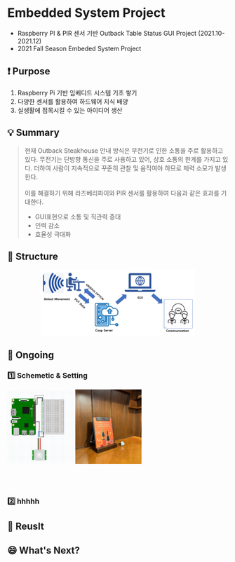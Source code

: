 # Embedded System Project
* Raspberry PI & PIR 센서 기반 Outback Table Status GUI Project (2021.10-2021.12)  
* 2021 Fall Season Embeded System Project

## ❗ Purpose
1. Raspberry Pi 기반 임베디드 시스템 기초 쌓기 
2. 다양한 센서를 활용하여 하드웨어 지식 배양
3. 실생활에 접목시킬 수 있는 아이디어 생산
## 💡 Summary
> 현재 Outback Steakhouse 안내 방식은 무전기로 인한 소통을 주로 활용하고 있다. 무전기는 단방향 통신을 주로 사용하고 있어, 상호 소통의 한계를 가지고 있다. 
> 더하여 사람이 지속적으로 꾸준히 관찰 및 움직여야 하므로 체력 소모가 발생한다.<br><br>
> 이를 해결하기 위해 라즈베리파이와 PIR 센서를 활용하여 다음과 같은 효과를 기대한다.
> * GUI표현으로 소통 및 직관력 증대
> * 인력 감소
> * 효율성 극대화
## 📜 Structure
<p align="center">
  <img src=docs/img/structure.png width="70%" height="70%">
</p>  

## 🏃 Ongoing
### :one: Schemetic & Setting
<p align="left">
  <img src=docs/img/회로도.png width="30%" height="30%">
  <img src=docs/img/테이블.jpg width="30%" height="30%">
</p>  
                                                
<br><br>  
### :two: hhhhh

## 📌 Reuslt

## 😄 What's Next?
